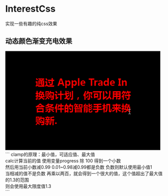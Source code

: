 # InterestCss
实现一些有趣的纯css效果

## 动态颜色渐变充电效果
 <img src="./EffectPicture/1.gif">
 ```
    clamp的原理：最小值，可适应值、最大值<br/>
    calc计算当前的值  使用变量progress 除 100 得到一个小数<br/>
    然后用当前小数减0.99 0.01~0.98减0.99都是负数 负数则默认使用最小值1<br/>
    当相减的值不是负数  再乘以两百，就会得到一个很大的值，这个值超出了最大值的1.3的范围<br/>
    则会使用最大限度值1.3  <br/>
 ```
  



